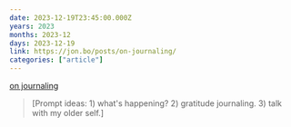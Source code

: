 ```yaml
---
date: 2023-12-19T23:45:00.000Z
years: 2023
months: 2023-12
days: 2023-12-19
link: https://jon.bo/posts/on-journaling/
categories: ["article"]
---
```

[on journaling](https://jon.bo/posts/on-journaling/)

> [Prompt ideas: 1) what's happening? 2) gratitude journaling. 3) talk with my older self.]
